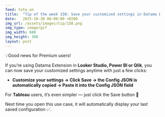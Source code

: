 ```yaml
---
feed: totw_en
title:  "Tip of the week 158: Save your customized settings in Datama Extension"
date:   2025-10-30 08:00:00 +0200
img_url: /assets/images/tip/158.png
img_type: image/gif
img_width: 600
img_height: 300
layout: post
---
```


💡Good news for Premium users! 

If you’re using Datama Extension in **Looker Studio, Power BI or Qlik**, you can now save your customized settings anytime with just a few clicks: 

 * **Customize your settings → Click Save → the Config JSON is automatically copied → Paste it into the Config JSON field**  

For **Tableau** users, it’s even simpler — just click the Save button 💾 

Next time you open this use case, it will automatically display your last saved configuration ✅.

